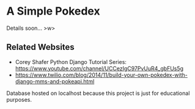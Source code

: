 # A Simple Pokedex

Details soon... >w>

## Related Websites
- Corey Shafer Python Django Tutorial Series: https://www.youtube.com/channel/UCCezIgC97PvUuR4_gbFUs5g 
- https://www.twilio.com/blog/2014/11/build-your-own-pokedex-with-django-mms-and-pokeapi.html

Database hosted on localhost because this project is just for educational purposes.